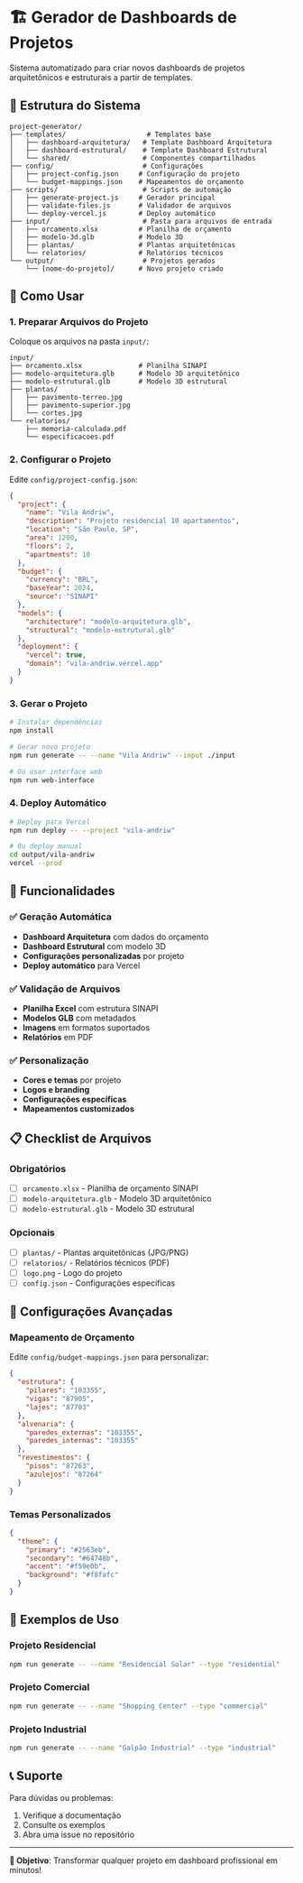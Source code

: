 # 🏗️ Gerador de Dashboards de Projetos

Sistema automatizado para criar novos dashboards de projetos arquitetônicos e estruturais a partir de templates.

## 📁 Estrutura do Sistema

```
project-generator/
├── templates/                    # Templates base
│   ├── dashboard-arquitetura/   # Template Dashboard Arquitetura
│   ├── dashboard-estrutural/    # Template Dashboard Estrutural
│   └── shared/                  # Componentes compartilhados
├── config/                      # Configurações
│   ├── project-config.json     # Configuração do projeto
│   └── budget-mappings.json    # Mapeamentos de orçamento
├── scripts/                     # Scripts de automação
│   ├── generate-project.js     # Gerador principal
│   ├── validate-files.js       # Validador de arquivos
│   └── deploy-vercel.js        # Deploy automático
├── input/                       # Pasta para arquivos de entrada
│   ├── orcamento.xlsx          # Planilha de orçamento
│   ├── modelo-3d.glb           # Modelo 3D
│   ├── plantas/                # Plantas arquitetônicas
│   └── relatorios/             # Relatórios técnicos
└── output/                      # Projetos gerados
    └── [nome-do-projeto]/      # Novo projeto criado
```

## 🚀 Como Usar

### 1. Preparar Arquivos do Projeto

Coloque os arquivos na pasta `input/`:

```
input/
├── orcamento.xlsx              # Planilha SINAPI
├── modelo-arquitetura.glb      # Modelo 3D arquitetônico
├── modelo-estrutural.glb       # Modelo 3D estrutural
├── plantas/
│   ├── pavimento-terreo.jpg
│   ├── pavimento-superior.jpg
│   └── cortes.jpg
└── relatorios/
    ├── memoria-calculada.pdf
    └── especificacoes.pdf
```

### 2. Configurar o Projeto

Edite `config/project-config.json`:

```json
{
  "project": {
    "name": "Vila Andriw",
    "description": "Projeto residencial 10 apartamentos",
    "location": "São Paulo, SP",
    "area": 1200,
    "floors": 2,
    "apartments": 10
  },
  "budget": {
    "currency": "BRL",
    "baseYear": 2024,
    "source": "SINAPI"
  },
  "models": {
    "architecture": "modelo-arquitetura.glb",
    "structural": "modelo-estrutural.glb"
  },
  "deployment": {
    "vercel": true,
    "domain": "vila-andriw.vercel.app"
  }
}
```

### 3. Gerar o Projeto

```bash
# Instalar dependências
npm install

# Gerar novo projeto
npm run generate -- --name "Vila Andriw" --input ./input

# Ou usar interface web
npm run web-interface
```

### 4. Deploy Automático

```bash
# Deploy para Vercel
npm run deploy -- --project "vila-andriw"

# Ou deploy manual
cd output/vila-andriw
vercel --prod
```

## 🎯 Funcionalidades

### ✅ Geração Automática
- **Dashboard Arquitetura** com dados do orçamento
- **Dashboard Estrutural** com modelo 3D
- **Configurações personalizadas** por projeto
- **Deploy automático** para Vercel

### ✅ Validação de Arquivos
- **Planilha Excel** com estrutura SINAPI
- **Modelos GLB** com metadados
- **Imagens** em formatos suportados
- **Relatórios** em PDF

### ✅ Personalização
- **Cores e temas** por projeto
- **Logos e branding**
- **Configurações específicas**
- **Mapeamentos customizados**

## 📋 Checklist de Arquivos

### Obrigatórios
- [ ] `orcamento.xlsx` - Planilha de orçamento SINAPI
- [ ] `modelo-arquitetura.glb` - Modelo 3D arquitetônico
- [ ] `modelo-estrutural.glb` - Modelo 3D estrutural

### Opcionais
- [ ] `plantas/` - Plantas arquitetônicas (JPG/PNG)
- [ ] `relatorios/` - Relatórios técnicos (PDF)
- [ ] `logo.png` - Logo do projeto
- [ ] `config.json` - Configurações específicas

## 🔧 Configurações Avançadas

### Mapeamento de Orçamento
Edite `config/budget-mappings.json` para personalizar:

```json
{
  "estrutura": {
    "pilares": "103355",
    "vigas": "87905",
    "lajes": "87703"
  },
  "alvenaria": {
    "paredes_externas": "103355",
    "paredes_internas": "103355"
  },
  "revestimentos": {
    "pisos": "87263",
    "azulejos": "87264"
  }
}
```

### Temas Personalizados
```json
{
  "theme": {
    "primary": "#2563eb",
    "secondary": "#64748b",
    "accent": "#f59e0b",
    "background": "#f8fafc"
  }
}
```

## 🚀 Exemplos de Uso

### Projeto Residencial
```bash
npm run generate -- --name "Residencial Solar" --type "residential"
```

### Projeto Comercial
```bash
npm run generate -- --name "Shopping Center" --type "commercial"
```

### Projeto Industrial
```bash
npm run generate -- --name "Galpão Industrial" --type "industrial"
```

## 📞 Suporte

Para dúvidas ou problemas:
1. Verifique a documentação
2. Consulte os exemplos
3. Abra uma issue no repositório

---

**🎯 Objetivo**: Transformar qualquer projeto em dashboard profissional em minutos!
